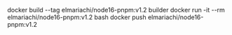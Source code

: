 docker build --tag elmariachi/node16-pnpm:v1.2 builder
docker run -it --rm elmariachi/node16-pnpm:v1.2 bash
docker push elmariachi/node16-pnpm:v1.2
